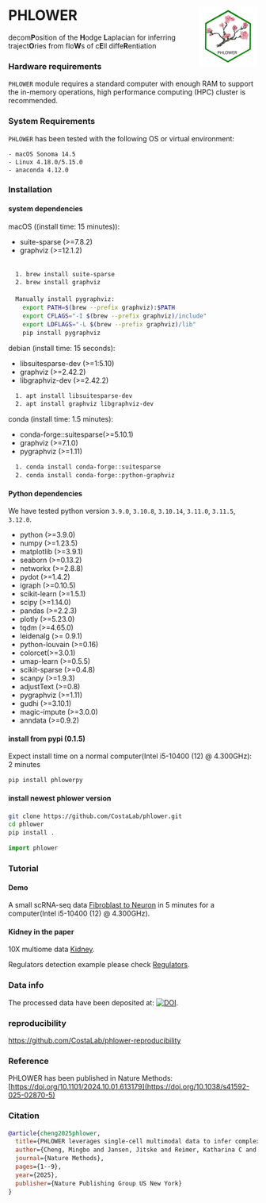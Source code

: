 
# PHLOWER<img src="https://github.com/CostaLab/phlower/blob/main/figures/phlower_logo.svg" align="right" width="120" alt='logo'/>

decom**P**osition of the **H**odge **L**aplacian for inferring traject**O**ries from flo**W**s of c**E**ll diffe**R**entiation

### Hardware requirements
`PHLOWER` module requires a standard computer with enough RAM to support the in-memory operations, high performance computing (HPC) cluster is recommended.

### System Requirements
`PHLOWER` has been tested with the following OS or virtual environment:

	- macOS Sonoma 14.5
	- Linux 4.18.0/5.15.0
	- anaconda 4.12.0

### Installation

#### system dependencies



macOS ((install time: 15 minutes)):
- suite-sparse (>=7.8.2)
- graphviz (>=12.1.2)

```bash

  1. brew install suite-sparse
  2. brew install graphviz

  Manually install pygraphviz:
    export PATH=$(brew --prefix graphviz):$PATH
    export CFLAGS="-I $(brew --prefix graphviz)/include"
    export LDFLAGS="-L $(brew --prefix graphviz)/lib"
    pip install pygraphviz
```

debian (install time: 15 seconds):
- libsuitesparse-dev (>=1:5.10)
- graphviz (>=2.42.2)
- libgraphviz-dev (>=2.42.2)
  
```bash
  1. apt install libsuitesparse-dev
  2. apt install graphviz libgraphviz-dev
```
conda (install time: 1.5 minutes):

- conda-forge::suitesparse(>=5.10.1)
- graphviz (>=7.1.0)
- pygraphviz (>=1.11)

```bash
  1. conda install conda-forge::suitesparse
  2. conda install conda-forge::python-graphviz
```

#### Python dependencies
We have tested python version `3.9.0`, `3.10.8`, `3.10.14`, `3.11.0`, `3.11.5`, `3.12.0`.

  - python (>=3.9.0)
  - numpy (>=1.23.5)
  - matplotlib (>=3.9.1)
  - seaborn (>=0.13.2)
  - networkx (>=2.8.8)
  - pydot (>=1.4.2)	
  - igraph (>=0.10.5)
  - scikit-learn (>=1.5.1)
  - scipy (>=1.14.0)
  - pandas (>=2.2.3)
  - plotly (>=5.23.0)
  - tqdm (>=4.65.0)
  - leidenalg (>= 0.9.1)
  - python-louvain (>=0.16)
  - colorcet(>=3.0.1)
  - umap-learn (>=0.5.5)
  - scikit-sparse (>=0.4.8)
  - scanpy (>=1.9.3)
  - adjustText (>=0.8)
  - pygraphviz (>=1.11)
  - gudhi (>=3.10.1)
  - magic-impute (>=3.0.0)
  - anndata (>=0.9.2)

#### install from pypi (0.1.5)
Expect install time on a normal computer(Intel i5-10400 (12) @ 4.300GHz): 2 minutes
```bash
pip install phlowerpy

```

#### install newest phlower version
```bash
git clone https://github.com/CostaLab/phlower.git
cd phlower
pip install .
```

```python
import phlower
```
### Tutorial

#### Demo
A small scRNA-seq data [Fibroblast to Neuron](https://phlower.readthedocs.io/en/latest/notebooks/fib2neuron.html) in 5 minutes for a computer(Intel i5-10400 (12) @ 4.300GHz).

#### Kidney in the paper
10X multiome data [Kidney](https://phlower.readthedocs.io/en/latest/notebooks/kidney.html).

Regulators detection example please check [Regulators](https://phlower.readthedocs.io/en/latest/regulators.html).


### Data info
The processed data have been deposited at: [![DOI](https://zenodo.org/badge/DOI/10.5281/zenodo.13860460.svg)](https://doi.org/10.5281/zenodo.13860460).



### reproducibility
https://github.com/CostaLab/phlower-reproducibility

### Reference

PHLOWER has been published in Nature Methods: [https://doi.org/10.1101/2024.10.01.613179](https://doi.org/10.1038/s41592-025-02870-5)


### Citation
```bibtex
@article{cheng2025phlower,
  title={PHLOWER leverages single-cell multimodal data to infer complex, multi-branching cell differentiation trajectories},
  author={Cheng, Mingbo and Jansen, Jitske and Reimer, Katharina C and Grande, Vincent P and Nagai, James S and Li, Zhijian and Kie{\ss}ling, Paul and Grasshoff, Martin and Kuppe, Christoph and Schaub, Michael T and others},
  journal={Nature Methods},
  pages={1--9},
  year={2025},
  publisher={Nature Publishing Group US New York}
}
```
